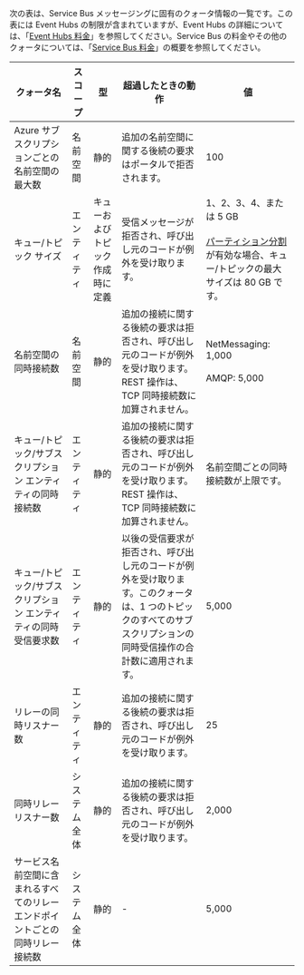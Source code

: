 次の表は、Service Bus メッセージングに固有のクォータ情報の一覧です。この表には Event Hubs の制限が含まれていますが、Event Hubs の詳細については、「[Event Hubs 料金](https://azure.microsoft.com/pricing/details/event-hubs/)」を参照してください。Service Bus の料金やその他のクォータについては、「[Service Bus 料金](https://azure.microsoft.com/pricing/details/service-bus/)」の概要を参照してください。

|クォータ名|スコープ|型|超過したときの動作|値|
|---|---|---|---|---|
| Azure サブスクリプションごとの名前空間の最大数|名前空間|静的|追加の名前空間に関する後続の要求はポータルで拒否されます。|100|
|キュー/トピック サイズ|エンティティ|キューおよびトピック作成時に定義|受信メッセージが拒否され、呼び出し元のコードが例外を受け取ります。|1、2、3、4、または 5 GB<br /><br />[パーティション分割](service-bus-partitioning.md)が有効な場合、キュー/トピックの最大サイズは 80 GB です。|
|名前空間の同時接続数|名前空間|静的|追加の接続に関する後続の要求は拒否され、呼び出し元のコードが例外を受け取ります。REST 操作は、TCP 同時接続数に加算されません。|NetMessaging: 1,000<br /><br />AMQP: 5,000|
|キュー/トピック/サブスクリプション エンティティの同時接続数|エンティティ|静的|追加の接続に関する後続の要求は拒否され、呼び出し元のコードが例外を受け取ります。REST 操作は、TCP 同時接続数に加算されません。|名前空間ごとの同時接続数が上限です。|
|キュー/トピック/サブスクリプション エンティティの同時受信要求数|エンティティ|静的|以後の受信要求が拒否され、呼び出し元のコードが例外を受け取ります。このクォータは、1 つのトピックのすべてのサブスクリプションの同時受信操作の合計数に適用されます。|5,000|
|リレーの同時リスナー数|エンティティ|静的|追加の接続に関する後続の要求は拒否され、呼び出し元のコードが例外を受け取ります。|25|
|同時リレー リスナー数|システム全体|静的|追加の接続に関する後続の要求は拒否され、呼び出し元のコードが例外を受け取ります。|2,000|
|サービス名前空間に含まれるすべてのリレー エンドポイントごとの同時リレー接続数|システム全体|静的|-|5,000| |サービス名前空間ごとのリレー エンドポイント数|システム全体|静的|-|10,000| |サービス名前空間ごとのトピック/キュー数|システム全体|静的|サービス名前空間での以降の新しいトピックまたはキューの作成要求は拒否されます。その結果、[Azure クラシック ポータル][]で構成されている場合は、エラー メッセージが生成されます。管理 API から呼び出される場合は、呼び出し元のコードが例外を受け取ります。|10,000<br /><br />1 つのサービス名前空間に含まれるトピックとキューの合計数は 10,000 以下にする必要があります。| |サービス名前空間ごとのパーティション分割されたトピック/キューの数|システム全体|静的|サービス名前空間での以降の新しいパーティション分割されたトピックまたはキューの作成要求は拒否されます。その結果、[Azure クラシック ポータル][]で構成されている場合は、エラー メッセージが生成されます。管理 API で呼び出される場合は、呼び出し元のコードが **QuotaExceededException** 例外を受け取ります。|100<br /><br />パーティション分割された各キューまたはトピックは、名前空間ごとに 10,000 個のエンティティ クォータに加算されます。| |メッセージング エンティティ名の最大サイズ: 名前空間、キュー、トピック、サブスクリプション、Event Hubs|エンティティ|静的|-|50 文字| |Event Hubs イベントの最大サイズ|システム全体|静的|-|256 KB| |キュー/トピック/サブスクリプション エンティティのメッセージ サイズ|システム全体|静的|これらのクォータを超過した受信メッセージは拒否され、呼び出し元のコードが例外を受け取ります。|最大メッセージ サイズ: 256 KB<br /><br />**注** システム オーバーヘッドにより、通常、この上限は 256 KB をわずかに下回ります。<br /><br />ヘッダーの最大サイズ: 64 KB<br /><br />プロパティ バッグ内のヘッダー プロパティの最大数: **byte/int.MaxValue**<br /><br />プロパティ バッグ内のプロパティの最大サイズ: 明示的な上限なし。ヘッダーの最大サイズによって制限されます。| |[NetOnewayRelayBinding](https://msdn.microsoft.com/library/microsoft.servicebus.netonewayrelaybinding.aspx) と [NetEventRelayBinding](https://msdn.microsoft.com/library/microsoft.servicebus.neteventrelaybinding.aspx) リレーのメッセージ サイズ|システム全体|静的|これらのクォータを超過した受信メッセージは拒否され、呼び出し元のコードが例外を受け取ります。|64 KB |[HttpRelayTransportBindingElement](https://msdn.microsoft.com/library/microsoft.servicebus.httprelaytransportbindingelement.aspx) と [NetTcpRelayBinding](https://msdn.microsoft.com/library/microsoft.servicebus.nettcprelaybinding.aspx) リレーのメッセージ サイズ|システム全体|静的|-|無制限| |キュー/トピック/サブスクリプション エンティティのメッセージ プロパティ サイズ|システム全体|静的|**SerializationException** 例外が生成されます。|各プロパティのメッセージ プロパティの最大サイズは 32 K です。すべてのプロパティの合計サイズが 64 K を超えることはできません。これは [BrokeredMessage](https://msdn.microsoft.com/library/microsoft.servicebus.messaging.brokeredmessage.aspx) のヘッダー全体に適用されます。これには、ユーザー プロパティとシステム プロパティ ([SequenceNumber](https://msdn.microsoft.com/library/microsoft.servicebus.messaging.brokeredmessage.sequencenumber.aspx)、[Label](https://msdn.microsoft.com/library/microsoft.servicebus.messaging.brokeredmessage.label.aspx)、[MessageId](https://msdn.microsoft.com/library/microsoft.servicebus.messaging.brokeredmessage.messageid.aspx) など) の両方が含まれます。| |トピックごとのサブスクリプション数|システム全体|静的|トピックのサブスクリプションの追加作成に関する後続の要求が拒否されます。その結果、ポータルで構成されている場合は、エラー メッセージが表示されます。管理 API で呼び出される場合は、呼び出し元のコードが例外を受け取ります。|2,000| |トピックごとの SQL フィルター数|システム全体|静的|トピックのフィルターの以降の追加作成要求が拒否され、呼び出し元のコードが例外を受け取ります。|2,000| |トピックごとの相関フィルター数|システム全体|静的|トピックのフィルターの以降の追加作成要求が拒否され、呼び出し元のコードが例外を受け取ります。|100,000| |SQL フィルター/アクションのサイズ|システム全体|静的|以降の追加のフィルター作成要求が拒否され、呼び出し元のコードが例外を受け取ります。|フィルター条件の文字列の最大長: 1024 (1K)<br /><br />ルール アクションの文字列の最大長: 1024 (1K)<br /><br />ルール アクションごとの式の最大数: 32|

[Azure クラシック ポータル]: http://manage.windowsazure.com

<!---HONumber=AcomDC_0420_2016-->